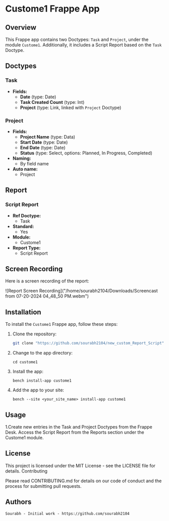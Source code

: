 # Custome1 Frappe App

## Overview

This Frappe app contains two Doctypes: `Task` and `Project`, under the module `Custome1`. Additionally, it includes a Script Report based on the `Task` Doctype.

## Doctypes

### Task

- **Fields:**
  - **Date** (type: Date)
  - **Task Created Count** (type: Int)
  - **Project** (type: Link, linked with `Project` Doctype)

### Project

- **Fields:**
  - **Project Name** (type: Data)
  - **Start Date** (type: Date)
  - **End Date** (type: Date)
  - **Status** (type: Select, options: Planned, In Progress, Completed)
- **Naming:**
  - By field name
- **Auto name:**
  - Project

## Report

### Script Report

- **Ref Doctype:**
  - Task
- **Standard:**
  - Yes
- **Module:**
  - Custome1
- **Report Type:**
  - Script Report

## Screen Recording

Here is a screen recording of the report:

![Report Screen Recording]("/home/sourabh2104/Downloads/Screencast from 07-20-2024 04_48_50 PM.webm")

## Installation

To install the `Custome1` Frappe app, follow these steps:

1. Clone the repository:
   ```bash
   git clone "https://github.com/sourabh2104/new_custom_Report_Script"


2. Change to the app directory:
    ```
    cd custome1
    ```

3. Install the app:
   ```
   bench install-app custome1
   ```

4. Add the app to your site:
   ```
   bench --site <your_site_name> install-app custome1
   ```


## Usage

  1.Create new entries in the Task and Project Doctypes from the Frappe Desk.
    Access the Script Report from the Reports section under the Custome1 module.

## License

  This project is licensed under the MIT License - see the LICENSE file for details.
  Contributing

  Please read CONTRIBUTING.md for details on our code of conduct and the process for submitting pull requests.

  
  ## Authors

    Sourabh - Initial work - https://github.com/sourabh2104
   
